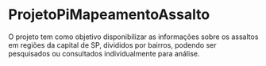 # ProjetoPiMapeamentoAssalto
O projeto tem como objetivo disponibilizar as informações sobre os assaltos em regiões da capital de SP, divididos por bairros, podendo ser pesquisados ou consultados individualmente para análise.
